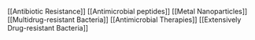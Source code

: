 [[Antibiotic Resistance]]
[[Antimicrobial peptides]]
[[Metal Nanoparticles]]
[[Multidrug-resistant Bacteria]]
[[Antimicrobial Therapies]]
[[Extensively Drug-resistant Bacteria]]
